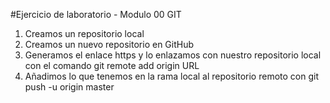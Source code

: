 #Ejercicio de laboratorio - Modulo 00 GIT

1. Creamos un repositorio local
2. Creamos un nuevo repositorio en GitHub
3. Generamos el enlace https y lo enlazamos con nuestro repositorio local con el comando git remote add origin URL
4. Añadimos lo que tenemos en la rama local al repositorio remoto con git push -u origin master
